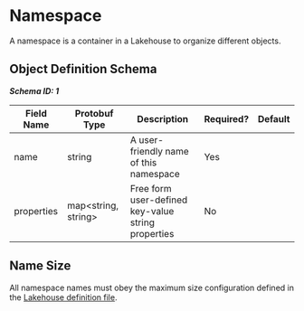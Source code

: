# Namespace

A namespace is a container in a Lakehouse to organize different objects.

## Object Definition Schema

***Schema ID: 1***

| Field Name                    | Protobuf Type       | Description                                        | Required? | Default       |
|-------------------------------|---------------------|----------------------------------------------------|-----------|---------------|
| name                          | string              | A user-friendly name of this namespace             | Yes       |               |
| properties                    | map<string, string> | Free form user-defined key-value string properties | No        |               |


## Name Size

All namespace names must obey the maximum size configuration defined in the [Lakehouse definition file](lakehouse.md).

